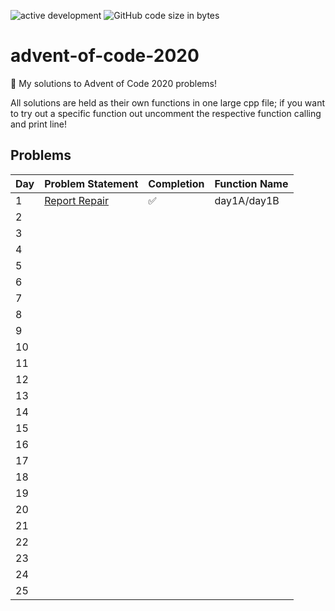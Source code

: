 ![active development](https://img.shields.io/badge/active%20dev-yes-brightgreen.svg)
![GitHub code size in bytes](https://img.shields.io/github/languages/code-size/simcard0000/advent-of-code-2020.svg)
# advent-of-code-2020
🎄 My solutions to Advent of Code 2020 problems!

All solutions are held as their own functions in one large cpp file; if you want to try out a specific function out uncomment the respective function calling and print line!

## Problems
| Day | Problem Statement                                     | Completion | Function Name |
| --- | ----------------------------------------------------- | ---------- | ------------- | 
|  1  | [Report Repair](https://adventofcode.com/2020/day/1)  | ✅         | day1A/day1B  |
|  2  |
|  3  |
|  4  |
|  5  |
|  6  |
|  7  |
|  8  |
|  9  |
| 10  |
| 11  |
| 12  |
| 13  |
| 14  |
| 15  |
| 16  |
| 17  |
| 18  |
| 19  |
| 20  |
| 21  |
| 22  |
| 23  |
| 24  |
| 25  |
